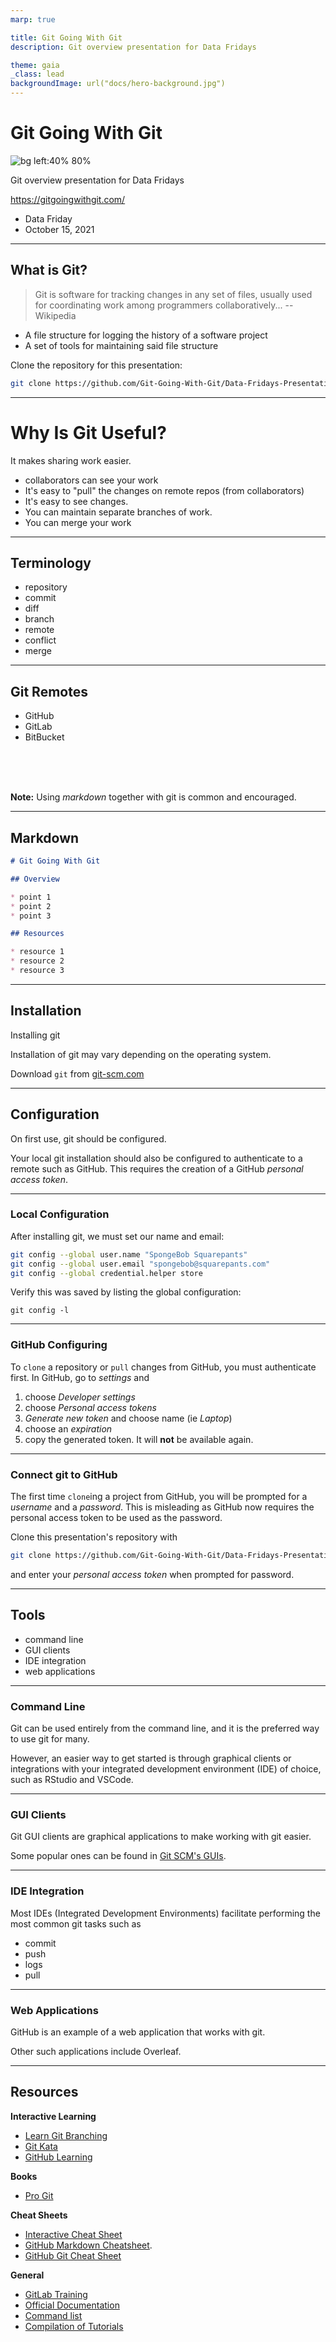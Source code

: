 ```yaml
---
marp: true

title: Git Going With Git
description: Git overview presentation for Data Fridays

theme: gaia
_class: lead
backgroundImage: url("docs/hero-background.jpg")
---
```


# **Git Going With Git**

![bg left:40% 80%](docs/git-logo.png)

Git overview presentation for Data Fridays

https://gitgoingwithgit.com/

* Data Friday
* October 15, 2021

---

<!--
header: "Git Going With Git"
footer: "Data Fridays, UTRGV SMSS"
paginate: true
-->

## **What is Git?**

> Git is software for tracking changes in any set of files, usually used for coordinating work among programmers collaboratively... -- Wikipedia

* A file structure for logging the history of a software project
* A set of tools for maintaining said file structure

Clone the repository for this presentation:

```sh
git clone https://github.com/Git-Going-With-Git/Data-Fridays-Presentation
```


---
# Why Is Git Useful?

It makes sharing work easier.

- collaborators can see your work
- It's easy to "pull" the changes on remote repos (from collaborators)
- It's easy to see changes.
- You can maintain separate branches of work.
- You can merge your work



---

## Terminology

* repository
* commit
* diff
* branch
* remote
* conflict
* merge

---

## Git Remotes

* GitHub
* GitLab
* BitBucket

<br/><br/><br/>

**Note:** Using *markdown* together with git is common and encouraged.

---

## Markdown

```markdown
# Git Going With Git

## Overview

* point 1
* point 2
* point 3

## Resources

* resource 1
* resource 2
* resource 3
```

---

## Installation

Installing git

Installation of git may vary depending on the operating system.

Download `git` from [git-scm.com](https://git-scm.com/)

---

## Configuration

On first use, git should be configured.

Your local git installation should also be configured to authenticate
to a remote such as GitHub. This requires the creation of a GitHub *personal access token*.

---

### Local Configuration

After installing git, we must set our name and email:

```sh
git config --global user.name "SpongeBob Squarepants"
git config --global user.email "spongebob@squarepants.com"
git config --global credential.helper store
```

Verify this was saved by listing the global configuration:

```
git config -l
```

---

### GitHub Configuring

To `clone` a repository or `pull` changes from GitHub, you must authenticate first. In GitHub, go to *settings* and

1. choose *Developer settings*
1. choose *Personal access tokens*
1. *Generate new token* and choose name (ie *Laptop*)
1. choose an *expiration*
1. copy the generated token. It will **not** be available again.

---

### Connect git to GitHub

The first time `clone`ing a project from GitHub, you will be prompted for a *username* and a *password*. This is misleading as GitHub now requires the personal access token to be used as the password.

Clone this presentation's repository with

```sh
git clone https://github.com/Git-Going-With-Git/Data-Fridays-Presentation
```

and enter your *personal access token* when prompted for password.

---

## Tools

* command line
* GUI clients
* IDE integration
* web applications

---

### Command Line

Git can be used entirely from the command line, and it is the preferred way to use git for many.

However, an easier way to get started is through graphical clients or integrations with your integrated development environment (IDE) of choice, such as RStudio and VSCode.

---

### GUI Clients

Git GUI clients are graphical applications to make working with git easier.

Some popular ones can be found in [Git SCM's GUIs](https://git-scm.com/downloads/guis).

---

### IDE Integration

Most IDEs (Integrated Development Environments) facilitate performing the most common git tasks such as

* commit
* push
* logs
* pull

---

### Web Applications

GitHub is an example of a web application that works with git.

Other such applications include Overleaf.

---

<!--
_class: twocols
style: |
    section.twocols {
        columns: 2;
    }
-->

## Resources

**Interactive Learning**

- [Learn Git Branching](https://learngitbranching.js.org/)
- [Git Kata](https://www.katacoda.com/courses/git)
- [GitHub Learning](https://lab.github.com/)

**Books**

- [Pro Git](https://git-scm.com/book/en/v2)

**Cheat Sheets**

- [Interactive Cheat Sheet](https://ndpsoftware.com/git-cheatsheet.html#loc=index;)
- [GitHub Markdown Cheatsheet](https://github.com/adam-p/markdown-here/wiki/Markdown-Cheatsheet).
- [GitHub Git Cheat Sheet](https://training.github.com/downloads/github-git-cheat-sheet.pdf)

**General**

- [GitLab Training](https://about.gitlab.com/learn/)
- [Official Documentation](https://git-scm.com/doc)
- [Command list](https://git-scm.com/docs)
- [Compilation of Tutorials](https://git-scm.com/doc/ext)
